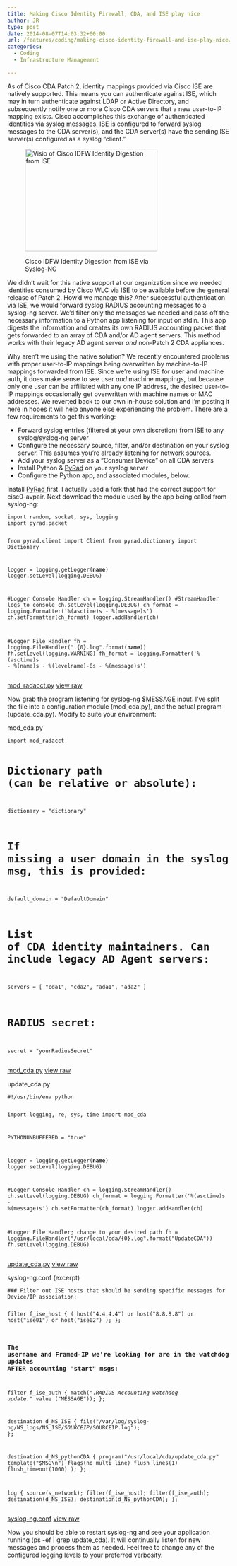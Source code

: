 ```yaml
---
title: Making Cisco Identity Firewall, CDA, and ISE play nice
author: JR
type: post
date: 2014-08-07T14:03:32+00:00
url: /features/coding/making-cisco-identity-firewall-and-ise-play-nice/
categories:
  - Coding
  - Infrastructure Management

---
```

As of Cisco CDA Patch 2, identity mappings provided via Cisco ISE are natively supported. This means you can authenticate against ISE, which may in turn authenticate against LDAP or Active Directory, and subsequently notify one or more Cisco CDA servers that a new user-to-IP mapping exists. Cisco accomplishes this exchange of authenticated identities via syslog messages. ISE is configured to forward syslog messages to the CDA server(s), and the CDA server(s) have the sending ISE server(s) configured as a syslog &#8220;client.&#8221;<figure id="attachment_7493" style="width: 300px" class="wp-caption alignleft">

[<img class="size-medium wp-image-7493" src="http://liveaverage.com/wp-content/themes/mimbo2.2/images/20140729_IDFW_Identity_Digestion_ISE-300x232.jpg" alt="Visio of Cisco IDFW Identity Digestion from ISE" width="300" height="232" srcset="http://liveaverage.com/wp-content/themes/mimbo2.2/images/20140729_IDFW_Identity_Digestion_ISE-300x232.jpg 300w, http://liveaverage.com/wp-content/themes/mimbo2.2/images/20140729_IDFW_Identity_Digestion_ISE.jpg 748w" sizes="(max-width: 300px) 100vw, 300px" />][1]<figcaption class="wp-caption-text">Cisco IDFW Identity Digestion from ISE via Syslog-NG</figcaption></figure> 

We didn&#8217;t wait for this native support at our organization since we needed identities consumed by Cisco WLC via ISE to be available before the general release of Patch 2. How&#8217;d we manage this? After successful authentication via ISE, we would forward syslog RADIUS accounting messages to a syslog-ng server. We&#8217;d filter only the messages we needed and pass off the necessary information to a Python app listening for input on stdin. This app digests the information and creates its own RADIUS accounting packet that gets forwarded to an array of CDA and/or AD agent servers. This method works with their legacy AD agent server _and_ non-Patch 2 CDA appliances.

Why aren&#8217;t we using the native solution? We recently encountered problems with proper user-to-IP mappings being overwritten by machine-to-IP mappings forwarded from ISE. Since we&#8217;re using ISE for user and machine auth, it does make sense to see user _and_ machine mappings, but because only one user can be affiliated with any one IP address, the desired user-to-IP mappings occasionally get overwritten with machine names or MAC addresses. We reverted back to our own in-house solution and I&#8217;m posting it here in hopes it will help anyone else experiencing the problem. There are a few requirements to get this working:

  * Forward syslog entries (filtered at your own discretion) from ISE to any syslog/syslog-ng server
  * Configure the necessary source, filter, and/or destination on your syslog server. This assumes you&#8217;re already listening for network sources.
  * Add your syslog server as a &#8220;Consumer Device&#8221; on all CDA servers
  * Install Python & <a title="PyRad fork with cisco-avpair support" href="https://github.com/andreynpetrov/pyrad/tree/a9ca1d1fe756a93300638eed144357a4a10f81a3" target="_blank">PyRad</a> on your syslog server
  * Configure the Python app, and associated modules, below:

Install <a href="https://github.com/andreynpetrov/pyrad/tree/a9ca1d1fe756a93300638eed144357a4a10f81a3" target="_blank">PyRad </a>first. I actually used a fork that had the correct support for cisc0-avpair. Next download the module used by the app being called from syslog-ng:

<div class="code-embed-wrapper">
  <pre class="language-python code-embed-pre line-numbers" ><code class="language-python code-embed-code">import random, socket, sys, logging
import pyrad.packet

from pyrad.client import Client
from pyrad.dictionary import Dictionary

logger = logging.getLogger(__name__)
logger.setLevel(logging.DEBUG)

#Logger Console Handler
ch = logging.StreamHandler() #StreamHandler logs to console
ch.setLevel(logging.DEBUG)
ch_format = logging.Formatter(&#039;%(asctime)s - %(message)s&#039;)
ch.setFormatter(ch_format)
logger.addHandler(ch)

#Logger File Handler
fh = logging.FileHandler(".\{0}.log".format(__name__))
fh.setLevel(logging.WARNING)
fh_format = logging.Formatter(&#039;%(asctime)s - %(name)s - %(levelname)-8s - %(message)s&#039;)</code></pre>
  
  <div class="code-embed-infos">
    <a href="https://gist.github.com/8944967" title="See mod_radacct.py" target="_blank" class="code-embed-name">mod_radacct.py</a> <a href="https://gist.githubusercontent.com/liveaverage/8944967/raw/b1439ee6e0b31f80f53636c2b9ac784582628d26/mod_radacct.py" title="Back to mod_radacct.py" class="code-embed-raw" target="_blank">view raw</a>
  </div>
</div>

Now grab the program listening for syslog-ng $MESSAGE input. I&#8217;ve split the file into a configuration module (mod\_cda.py), and the actual program (update\_cda.py). Modify to suite your environment:

mod_cda.py

<div class="code-embed-wrapper">
  <pre class="language-python code-embed-pre line-numbers" ><code class="language-python code-embed-code">import mod_radacct

# Dictionary path (can be relative or absolute):
dictionary = "dictionary"

# If missing a user domain in the syslog msg, this is provided:
default_domain = "DefaultDomain"

# List of CDA identity maintainers. Can include legacy AD Agent servers:
servers = [ "cda1", "cda2", "ada1", "ada2" ]

# RADIUS secret:
secret = "yourRadiusSecret"
</code></pre>
  
  <div class="code-embed-infos">
    <a href="https://gist.github.com/22139f9adf9423143cf2" title="See mod_cda.py" target="_blank" class="code-embed-name">mod_cda.py</a> <a href="https://gist.githubusercontent.com/liveaverage/22139f9adf9423143cf2/raw/d6277481b0e3edadc68e16935c49bf49819dd1a6/mod_cda.py" title="Back to mod_cda.py" class="code-embed-raw" target="_blank">view raw</a>
  </div>
</div>

update_cda.py

<div class="code-embed-wrapper">
  <pre class="language-python code-embed-pre line-numbers" ><code class="language-python code-embed-code">#!/usr/bin/env python

import logging, re, sys, time
import mod_cda

PYTHONUNBUFFERED = "true"

logger = logging.getLogger(__name__)
logger.setLevel(logging.DEBUG)

#Logger Console Handler
ch = logging.StreamHandler()
ch.setLevel(logging.DEBUG)
ch_format = logging.Formatter(&#039;%(asctime)s - %(message)s&#039;)
ch.setFormatter(ch_format)
logger.addHandler(ch)

#Logger File Handler; change to your desired path
fh = logging.FileHandler("/usr/local/cda/{0}.log".format("UpdateCDA"))
fh.setLevel(logging.DEBUG)</code></pre>
  
  <div class="code-embed-infos">
    <a href="https://gist.github.com/ac8a11658e773f46da40" title="See update_cda.py" target="_blank" class="code-embed-name">update_cda.py</a> <a href="https://gist.githubusercontent.com/liveaverage/ac8a11658e773f46da40/raw/e6f524a32105a7aafaa1e05588cb849a2ce3d4dd/update_cda.py" title="Back to update_cda.py" class="code-embed-raw" target="_blank">view raw</a>
  </div>
</div>

syslog-ng.conf (excerpt)

<div class="code-embed-wrapper">
  <pre class="language-bash code-embed-pre line-numbers" ><code class="language-bash code-embed-code">### Filter out ISE hosts that should be sending specific messages for Device/IP association:

filter f_ise_host 	{ 	(
				host("4.4.4.4") or
				host("8.8.8.8") or
				host("ise01") or
				host("ise02")
				);
			};

### The username and Framed-IP we&#039;re looking for are in the watchdog updates AFTER accounting "start" msgs:
filter f_ise_auth { match(".*RADIUS Accounting watchdog update.*" value ("MESSAGE")); };


destination d_NS_ISE { file("/var/log/syslog-ng/NS_logs/NS_ISE/$SOURCEIP/$SOURCEIP.log"); };

destination d_NS_pythonCDA 	{ 
					program("/usr/local/cda/update_cda.py"
					template("$MSG\n")
					flags(no_multi_line)
					flush_lines(1)
					flush_timeout(1000)
					); 
				};

log {	source(s_network);
	filter(f_ise_host);
	filter(f_ise_auth);
	destination(d_NS_ISE);
	destination(d_NS_pythonCDA);
};</code></pre>
  
  <div class="code-embed-infos">
    <a href="https://gist.github.com/50e30d49bb93151f0576" title="See syslog-ng.conf" target="_blank" class="code-embed-name">syslog-ng.conf</a> <a href="https://gist.githubusercontent.com/liveaverage/50e30d49bb93151f0576/raw/5e1df9e248fc1f7952e3b5eb4fdeb588ade0128b/syslog-ng.conf" title="Back to syslog-ng.conf" class="code-embed-raw" target="_blank">view raw</a>
  </div>
</div>

Now you should be able to restart syslog-ng and see your application running (ps -ef | grep update_cda). It will continually listen for new messages and process them as needed. Feel free to change any of the configured logging levels to your preferred verbosity.

 [1]: http://liveaverage.com/wp-content/themes/mimbo2.2/images/20140729_IDFW_Identity_Digestion_ISE.jpg